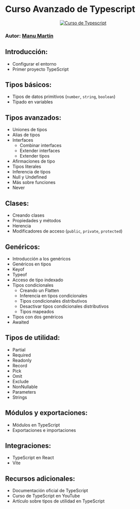 # Curso Avanzado de Typescript

<div align="center">
  <a href="https://www.youtube.com/watch?v=LTtusG9pfVo" target="_blank">
    <img src="https://img.youtube.com/vi/LTtusG9pfVo/mqdefault.jpg" alt="Curso de Typescript">
  </a>
</div>

### Autor: [Manu Martín](<(https://www.youtube.com/watch?v=LTtusG9pfVo)>)

## Introducción:

- Configurar el entorno
- Primer proyecto TypeScript

## Tipos básicos:

- Tipos de datos primitivos (`number`, `string`, `boolean`)
- Tipado en variables

## Tipos avanzados:

- Uniones de tipos
- Alias de tipos
- Interfaces
  - Combinar interfaces
  - Extender interfaces
  - Extender tipos
- Afirmaciones de tipo
- Tipos literales
- Inferencia de tipos
- Null y Undefined
- Más sobre funciones
- Never

## Clases:

- Creando clases
- Propiedades y métodos
- Herencia
- Modificadores de acceso (`public`, `private`, `protected`)

## Genéricos:

- Introducción a los genéricos
- Genéricos en tipos
- Keyof
- Typeof
- Acceso de tipo indexado
- Tipos condicionales
  - Creando un Flatten
  - Inferencia en tipos condicionales
  - Tipos condicionales distributivos
  - Desactivar tipos condicionales distributivos
  - Tipos mapeados
- Tipos con dos genéricos
- Awaited

## Tipos de utilidad:

- Partial
- Required
- Readonly
- Record
- Pick
- Omit
- Exclude
- NonNullable
- Parameters
- Strings

## Módulos y exportaciones:

- Módulos en TypeScript
- Exportaciones e importaciones

## Integraciones:

- TypeScript en React
- Vite

## Recursos adicionales:

- Documentación oficial de TypeScript
- Curso de TypeScript en YouTube
- Artículo sobre tipos de utilidad en TypeScript

